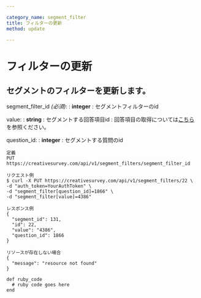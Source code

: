 ```yaml
---

category_name: segment_filter
title: フィルターの更新
method: update

---
```


# フィルターの更新

## セグメントのフィルターを更新します。

segment_filter_id _(必須)_:
: __integer__
: セグメントフィルターのid

value:
: __string__
: セグメントする回答項目id
: 回答項目の取得については[こちら](#answer_item_index)を参照ください。

question_id:
: __integer__
: セグメントする質問のid

~~~
定義
PUT https://creativesurvey.com/api/v1/segment_filters/segment_filter_id

リクエスト例
$ curl -X PUT https://creativesurvey.com/api/v1/segment_filters/22 \
-d "auth_token=YourAuthToken" \
-d "segment_filter[question_id]=1866" \
-d "segment_filter[value]=4386"

レスポンス例
{
  "segment_id": 131,
  "id": 22,
  "value": "4386",
  "question_id": 1866
}

リソースが存在しない場合
{
  "message": "resource not found"
}
~~~

~~~
def ruby_code
  # ruby code goes here
end
~~~

